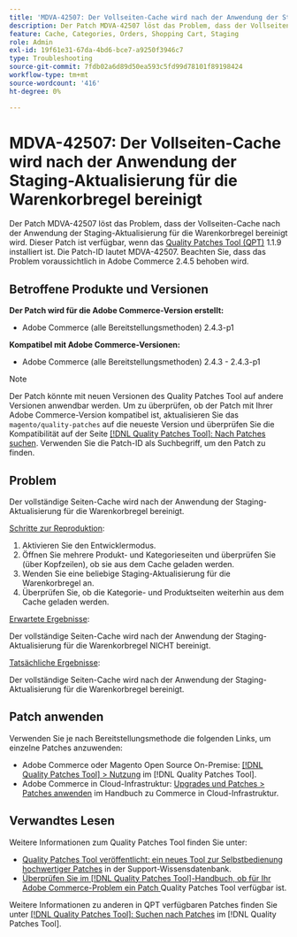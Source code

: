 ```yaml
---
title: 'MDVA-42507: Der Vollseiten-Cache wird nach der Anwendung der Staging-Aktualisierung für die Warenkorbregel bereinigt'
description: Der Patch MDVA-42507 löst das Problem, dass der Vollseiten-Cache nach der Anwendung der Staging-Aktualisierung für die Warenkorbregel bereinigt wird. Dieser Patch ist verfügbar, wenn das [Quality Patches Tool (QPT)](https://experienceleague.adobe.com/en/docs/commerce-operations/tools/quality-patches-tool/quality-patches-tool-to-self-serve-quality-patches) 1.1.9 installiert ist. Die Patch-ID lautet MDVA-42507. Beachten Sie, dass das Problem voraussichtlich in Adobe Commerce 2.4.5 behoben wird.
feature: Cache, Categories, Orders, Shopping Cart, Staging
role: Admin
exl-id: 19f61e31-67da-4bd6-bce7-a9250f3946c7
type: Troubleshooting
source-git-commit: 7fdb02a6d89d50ea593c5fd99d78101f89198424
workflow-type: tm+mt
source-wordcount: '416'
ht-degree: 0%

---
```


# MDVA-42507: Der Vollseiten-Cache wird nach der Anwendung der Staging-Aktualisierung für die Warenkorbregel bereinigt

Der Patch MDVA-42507 löst das Problem, dass der Vollseiten-Cache nach der Anwendung der Staging-Aktualisierung für die Warenkorbregel bereinigt wird. Dieser Patch ist verfügbar, wenn das [Quality Patches Tool (QPT)](https://experienceleague.adobe.com/en/docs/commerce-operations/tools/quality-patches-tool/quality-patches-tool-to-self-serve-quality-patches) 1.1.9 installiert ist. Die Patch-ID lautet MDVA-42507. Beachten Sie, dass das Problem voraussichtlich in Adobe Commerce 2.4.5 behoben wird.

## Betroffene Produkte und Versionen

**Der Patch wird für die Adobe Commerce-Version erstellt:**

* Adobe Commerce (alle Bereitstellungsmethoden) 2.4.3-p1

**Kompatibel mit Adobe Commerce-Versionen:**

* Adobe Commerce (alle Bereitstellungsmethoden) 2.4.3 - 2.4.3-p1

>[!NOTE]
>
>Der Patch könnte mit neuen Versionen des Quality Patches Tool auf andere Versionen anwendbar werden. Um zu überprüfen, ob der Patch mit Ihrer Adobe Commerce-Version kompatibel ist, aktualisieren Sie das `magento/quality-patches` auf die neueste Version und überprüfen Sie die Kompatibilität auf der Seite [[!DNL Quality Patches Tool]: Nach Patches suchen](https://experienceleague.adobe.com/en/docs/commerce-operations/tools/quality-patches-tool/quality-patches-tool-to-self-serve-quality-patches). Verwenden Sie die Patch-ID als Suchbegriff, um den Patch zu finden.

## Problem

Der vollständige Seiten-Cache wird nach der Anwendung der Staging-Aktualisierung für die Warenkorbregel bereinigt.

<u>Schritte zur Reproduktion</u>:

1. Aktivieren Sie den Entwicklermodus.
1. Öffnen Sie mehrere Produkt- und Kategorieseiten und überprüfen Sie (über Kopfzeilen), ob sie aus dem Cache geladen werden.
1. Wenden Sie eine beliebige Staging-Aktualisierung für die Warenkorbregel an.
1. Überprüfen Sie, ob die Kategorie- und Produktseiten weiterhin aus dem Cache geladen werden.

<u>Erwartete Ergebnisse</u>:

Der vollständige Seiten-Cache wird nach der Anwendung der Staging-Aktualisierung für die Warenkorbregel NICHT bereinigt.

<u>Tatsächliche Ergebnisse</u>:

Der vollständige Seiten-Cache wird nach der Anwendung der Staging-Aktualisierung für die Warenkorbregel bereinigt.

## Patch anwenden

Verwenden Sie je nach Bereitstellungsmethode die folgenden Links, um einzelne Patches anzuwenden:

* Adobe Commerce oder Magento Open Source On-Premise: [[!DNL Quality Patches Tool] > Nutzung](/help/tools/quality-patches-tool/usage.md) im [!DNL Quality Patches Tool].
* Adobe Commerce in Cloud-Infrastruktur: [Upgrades und Patches > Patches anwenden](https://experienceleague.adobe.com/docs/commerce-cloud-service/user-guide/develop/upgrade/apply-patches.html) im Handbuch zu Commerce in Cloud-Infrastruktur.

## Verwandtes Lesen

Weitere Informationen zum Quality Patches Tool finden Sie unter:

* [Quality Patches Tool veröffentlicht: ein neues Tool zur Selbstbedienung hochwertiger Patches](https://experienceleague.adobe.com/en/docs/commerce-operations/tools/quality-patches-tool/quality-patches-tool-to-self-serve-quality-patches) in der Support-Wissensdatenbank.
* [Überprüfen Sie im [!DNL Quality Patches Tool]-Handbuch, ob für Ihr Adobe Commerce-Problem ein Patch ](/help/tools/quality-patches-tool/patches-available-in-qpt/check-patch-for-magento-issue-with-magento-quality-patches.md) Quality Patches Tool verfügbar ist.

Weitere Informationen zu anderen in QPT verfügbaren Patches finden Sie unter [[!DNL Quality Patches Tool]: Suchen nach Patches](https://experienceleague.adobe.com/tools/commerce-quality-patches/index.html) im [!DNL Quality Patches Tool].
